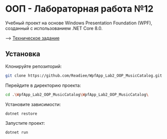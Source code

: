 # ООП - Лабораторная работа №12

Учебный проект на основе Windows Presentation Foundation (WPF), созданный с использованием .NET Core 8.0.

--> [Техническое задание](https://docs.google.com/document/d/1t_f6QCJN11yb9HGvsuUPya_QaWiJESnPyXvqSpKngaY)

## Установка

Клонируйте репозиторий:
```sh
git clone https://github.com/Readiee/WpfApp_Lab2_OOP_MusicCatalog.git
```

Перейдите в директорию проекта:
```sh
cd .\WpfApp_Lab2_OOP_MusicCatalog\WpfApp_Lab2_OOP_MusicCatalog\
```
Установите зависимости:
```sh
dotnet restore
```
Запустите проект:
```sh
dotnet run
```
